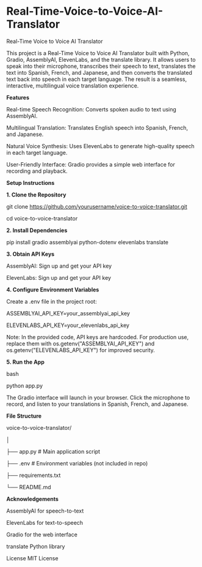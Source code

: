 # Real-Time-Voice-to-Voice-AI-Translator
Real-Time Voice to Voice AI Translator

This project is a Real-Time Voice to Voice AI Translator built with Python, Gradio, AssemblyAI, ElevenLabs, and the translate library. It allows users to speak into their microphone, transcribes their speech to text, translates the text into Spanish, French, and Japanese, and then converts the translated text back into speech in each target language. The result is a seamless, interactive, multilingual voice translation experience.

**Features**

Real-time Speech Recognition: Converts spoken audio to text using AssemblyAI.

Multilingual Translation: Translates English speech into Spanish, French, and Japanese.

Natural Voice Synthesis: Uses ElevenLabs to generate high-quality speech in each target language.

User-Friendly Interface: Gradio provides a simple web interface for recording and playback.

**Setup Instructions**

**1. Clone the Repository**

git clone https://github.com/yourusername/voice-to-voice-translator.git

cd voice-to-voice-translator

**2. Install Dependencies**

pip install gradio assemblyai python-dotenv elevenlabs translate

**3. Obtain API Keys**

AssemblyAI: Sign up and get your API key

ElevenLabs: Sign up and get your API key

**4. Configure Environment Variables**

Create a .env file in the project root:



ASSEMBLYAI_API_KEY=your_assemblyai_api_key

ELEVENLABS_API_KEY=your_elevenlabs_api_key

Note: In the provided code, API keys are hardcoded. For production use, replace them with os.getenv("ASSEMBLYAI_API_KEY") and os.getenv("ELEVENLABS_API_KEY") for improved security.

**5. Run the App**

bash

python app.py

The Gradio interface will launch in your browser. Click the microphone to record, and listen to your translations in Spanish, French, and Japanese.

**File Structure**


voice-to-voice-translator/

│

├── app.py          # Main application script

├── .env            # Environment variables (not included in repo)

├── requirements.txt

└── README.md

**Acknowledgements**

AssemblyAI for speech-to-text

ElevenLabs for text-to-speech

Gradio for the web interface

translate Python library

License
MIT License
